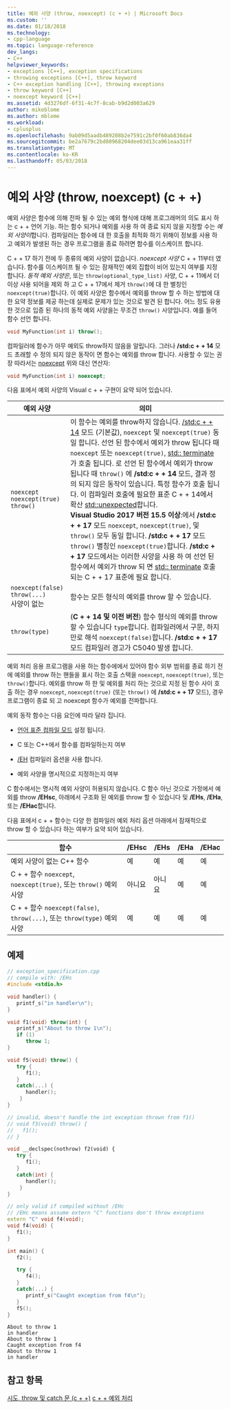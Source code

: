 ```yaml
---
title: 예외 사양 (throw, noexcept) (c + +) | Microsoft Docs
ms.custom: ''
ms.date: 01/18/2018
ms.technology:
- cpp-language
ms.topic: language-reference
dev_langs:
- C++
helpviewer_keywords:
- exceptions [C++], exception specifications
- throwing exceptions [C++], throw keyword
- C++ exception handling [C++], throwing exceptions
- throw keyword [C++]
- noexcept keyword [C++]
ms.assetid: 4d3276df-6f31-4c7f-8cab-b9d2d003a629
author: mikeblome
ms.author: mblome
ms.workload:
- cplusplus
ms.openlocfilehash: 9ab09d5aadb489208b2e7591c2bf0f60ab836da4
ms.sourcegitcommit: be2a7679c2bd80968204dee03d13ca961eaa31ff
ms.translationtype: MT
ms.contentlocale: ko-KR
ms.lasthandoff: 05/03/2018
---
```

# <a name="exception-specifications-throw-noexcept-c"></a>예외 사양 (throw, noexcept) (c + +)

예외 사양은 함수에 의해 전파 될 수 있는 예외 형식에 대해 프로그래머의 의도 표시 하는 c + + 언어 기능. 하는 함수 되거나 예외를 사용 하 여 종료 되지 않을 지정할 수는 *예외 사양이*합니다. 컴파일러는 함수에 대 한 호출을 최적화 하기 위해이 정보를 사용 하 고 예외가 발생된 하는 경우 프로그램을 종료 하려면 함수를 이스케이프 합니다. 

C + + 17 하기 전에 두 종류의 예외 사양이 없습니다. *noexcept 사양* C + + 11부터 였습니다. 함수를 이스케이프 될 수 있는 잠재적인 예외 집합이 비어 있는지 여부를 지정 합니다. *동적 예외 사양은*, 또는 `throw(optional_type_list)` 사양, C + + 11에서 더 이상 사용 되어을 제외 하 고 C + + 17에서 제거 `throw()`에 대 한 별칭인 `noexcept(true)`합니다. 이 예외 사양은 함수에서 예외를 throw 할 수 하는 방법에 대 한 요약 정보를 제공 하는데 실제로 문제가 있는 것으로 발견 된 합니다. 어느 정도 유용한 것으로 입증 된 하나의 동적 예외 사양을는 무조건 `throw()` 사양입니다. 예를 들어 함수 선언 합니다.

```cpp
void MyFunction(int i) throw();
```
컴파일러에 함수가 아무 예외도 throw하지 않음을 알립니다. 그러나 **/std:c + + 14** 모드 초래할 수 정의 되지 않은 동작이 면 함수는 예외를 throw 합니다. 사용할 수 있는 권장 따라서는 [noexcept](../cpp/noexcept-cpp.md) 위와 대신 연산자:

```cpp
void MyFunction(int i) noexcept;
```
다음 표에서 예외 사양의 Visual c + + 구현이 요약 되어 있습니다.

|예외 사양|의미|
|-----------------------------|-------------|
|`noexcept`<br>`noexcept(true)`<br>`throw()`|이 함수는 예외를 throw하지 않습니다. [/std:c + + 14](../build/reference/std-specify-language-standard-version.md) 모드 (기본값), `noexcept` 및 `noexcept(true)` 동일 합니다. 선언 된 함수에서 예외가 throw 됩니다 때 `noexcept` 또는 `noexcept(true)`, [std:: terminate](../standard-library/exception-functions.md#terminate) 가 호출 됩니다. 로 선언 된 함수에서 예외가 throw 됩니다 때 `throw()` 에 **/std:c + + 14** 모드, 결과 정의 되지 않은 동작이 있습니다. 특정 함수가 호출 됩니다. 이 컴파일러 호출에 필요한 표준 C + + 14에서 확산 [std::unexpected](../standard-library/exception-functions.md#unexpected)합니다.  <br> **Visual Studio 2017 버전 15.5 이상**:에서 **/std:c + + 17** 모드 `noexcept`, `noexcept(true)`, 및 `throw()` 모두 동일 합니다. **/std:c + + 17** 모드 `throw()` 별칭인 `noexcept(true)`합니다. **/std:c + + 17** 모드에서는 이러한 사양을 사용 하 여 선언 된 함수에서 예외가 throw 되 면 [std:: terminate](../standard-library/exception-functions.md#terminate) 호출 되는 C + + 17 표준에 필요 합니다.|
|`noexcept(false)`<br/>`throw(...)`<br/>사양이 없는|함수는 모든 형식의 예외를 throw 할 수 있습니다.|
|`throw(type)`| (**C + + 14 및 이전 버전**) 함수 형식의 예외를 throw 할 수 있습니다 `type`합니다. 컴파일러에서 구문, 하지만로 해석 `noexcept(false)`합니다. **/std:c + + 17** 모드 컴파일러 경고가 C5040 발생 합니다.|

예외 처리 응용 프로그램을 사용 하는 함수에에서 있어야 함수 외부 범위를 종료 하기 전에 예외를 throw 하는 핸들을 표시 하는 호출 스택을 `noexcept`, `noexcept(true)`, 또는 `throw()`합니다. 예외를 throw 하 한 및 예외를 처리 하는 것으로 지정 된 함수 사이 호출 하는 경우 `noexcept`, `noexcept(true)` (또는 `throw()` 에 **/std:c + + 17** 모드), 경우 프로그램이 종료 되 고 noexcept 함수가 예외를 전파합니다.

예외 동작 함수는 다음 요인에 따라 달라 집니다.

- [언어 표준 컴파일 모드](../build/reference/std-specify-language-standard-version.md) 설정 됩니다.
- C 또는 C++에서 함수를 컴파일하는지 여부

- [/EH](../build/reference/eh-exception-handling-model.md) 컴파일러 옵션을 사용 합니다.

- 예외 사양을 명시적으로 지정하는지 여부

C 함수에서는 명시적 예외 사양이 허용되지 않습니다. C 함수 아닌 것으로 가정에서 예외를 throw **/EHsc**, 아래에서 구조화 된 예외를 throw 할 수 있습니다 및 **/EHs**, **/EHa**, 또는 **/EHac**합니다.

다음 표에서 c + + 함수는 다양 한 컴파일러 예외 처리 옵션 아래에서 잠재적으로 throw 할 수 있습니다 하는 여부가 요약 되어 있습니다.

|함수|/EHsc|/EHs|/EHa|/EHac|
|--------------|------------|-----------|-----------|------------|
|예외 사양이 없는 C++ 함수|예|예|예|예|
|C + + 함수 `noexcept`, `noexcept(true)`, 또는 `throw()` 예외 사양|아니요|아니요|예|예|
|C + + 함수 `noexcept(false)`, `throw(...)`, 또는 `throw(type)` 예외 사양|예|예|예|예|

## <a name="example"></a>예제

```cpp
// exception_specification.cpp
// compile with: /EHs
#include <stdio.h>

void handler() {
   printf_s("in handler\n");
}

void f1(void) throw(int) {
   printf_s("About to throw 1\n");
   if (1)
      throw 1;
}

void f5(void) throw() {
   try {
      f1();
   }
   catch(...) {
      handler();
    }
}

// invalid, doesn't handle the int exception thrown from f1()
// void f3(void) throw() {
//   f1();
// }

void __declspec(nothrow) f2(void) {
   try {
      f1();
   }
   catch(int) {
      handler();
    }
}

// only valid if compiled without /EHc
// /EHc means assume extern "C" functions don't throw exceptions
extern "C" void f4(void);
void f4(void) {
   f1();
}

int main() {
   f2();

   try {
      f4();
   }
   catch(...) {
      printf_s("Caught exception from f4\n");
   }
   f5();
}
```

```Output
About to throw 1
in handler
About to throw 1
Caught exception from f4
About to throw 1
in handler
```

## <a name="see-also"></a>참고 항목

 [시도, throw 및 catch 문 (c + +)](../cpp/try-throw-and-catch-statements-cpp.md) [c + + 예외 처리](../cpp/cpp-exception-handling.md)